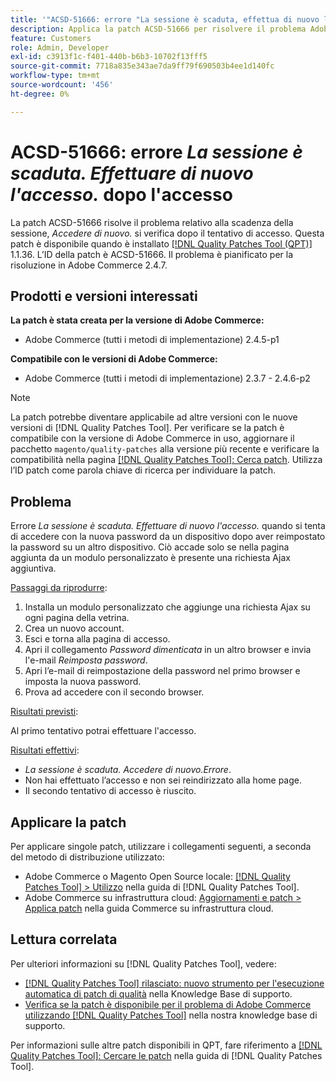 ```yaml
---
title: '"ACSD-51666: errore "La sessione è scaduta, effettua di nuovo l’accesso." dopo l’accesso'
description: Applica la patch ACSD-51666 per risolvere il problema Adobe Commerce in cui l’errore *La sessione è scaduta. Accedi di nuovo.* si verifica dopo il tentativo di accesso.
feature: Customers
role: Admin, Developer
exl-id: c3913f1c-f401-440b-b6b3-10702f13fff5
source-git-commit: 7718a835e343ae7da9ff79f690503b4ee1d140fc
workflow-type: tm+mt
source-wordcount: '456'
ht-degree: 0%

---
```


# ACSD-51666: errore *La sessione è scaduta. Effettuare di nuovo l&#39;accesso.* dopo l&#39;accesso

La patch ACSD-51666 risolve il problema relativo alla scadenza della sessione, *Accedere di nuovo.* si verifica dopo il tentativo di accesso. Questa patch è disponibile quando è installato [[!DNL Quality Patches Tool (QPT)]](/help/announcements/adobe-commerce-announcements/magento-quality-patches-released-new-tool-to-self-serve-quality-patches.md) 1.1.36. L’ID della patch è ACSD-51666. Il problema è pianificato per la risoluzione in Adobe Commerce 2.4.7.

## Prodotti e versioni interessati

**La patch è stata creata per la versione di Adobe Commerce:**

* Adobe Commerce (tutti i metodi di implementazione) 2.4.5-p1

**Compatibile con le versioni di Adobe Commerce:**

* Adobe Commerce (tutti i metodi di implementazione) 2.3.7 - 2.4.6-p2

>[!NOTE]
>
>La patch potrebbe diventare applicabile ad altre versioni con le nuove versioni di [!DNL Quality Patches Tool]. Per verificare se la patch è compatibile con la versione di Adobe Commerce in uso, aggiornare il pacchetto `magento/quality-patches` alla versione più recente e verificare la compatibilità nella pagina [[!DNL Quality Patches Tool]: Cerca patch](https://experienceleague.adobe.com/tools/commerce-quality-patches/index.html). Utilizza l’ID patch come parola chiave di ricerca per individuare la patch.

## Problema

Errore *La sessione è scaduta. Effettuare di nuovo l&#39;accesso.* quando si tenta di accedere con la nuova password da un dispositivo dopo aver reimpostato la password su un altro dispositivo. Ciò accade solo se nella pagina aggiunta da un modulo personalizzato è presente una richiesta Ajax aggiuntiva.

<u>Passaggi da riprodurre</u>:

1. Installa un modulo personalizzato che aggiunge una richiesta Ajax su ogni pagina della vetrina.
1. Crea un nuovo account.
1. Esci e torna alla pagina di accesso.
1. Apri il collegamento *Password dimenticata* in un altro browser e invia l&#39;e-mail *Reimposta password*.
1. Apri l’e-mail di reimpostazione della password nel primo browser e imposta la nuova password.
1. Prova ad accedere con il secondo browser.

<u>Risultati previsti</u>:

Al primo tentativo potrai effettuare l&#39;accesso.

<u>Risultati effettivi</u>:

* *La sessione è scaduta. Accedere di nuovo.Errore*.
* Non hai effettuato l’accesso e non sei reindirizzato alla home page.
* Il secondo tentativo di accesso è riuscito.

## Applicare la patch

Per applicare singole patch, utilizzare i collegamenti seguenti, a seconda del metodo di distribuzione utilizzato:

* Adobe Commerce o Magento Open Source locale: [[!DNL Quality Patches Tool] > Utilizzo](https://experienceleague.adobe.com/docs/commerce-operations/tools/quality-patches-tool/usage.html) nella guida di [!DNL Quality Patches Tool].
* Adobe Commerce su infrastruttura cloud: [Aggiornamenti e patch > Applica patch](https://experienceleague.adobe.com/docs/commerce-cloud-service/user-guide/develop/upgrade/apply-patches.html) nella guida Commerce su infrastruttura cloud.

## Lettura correlata

Per ulteriori informazioni su [!DNL Quality Patches Tool], vedere:

* [[!DNL Quality Patches Tool] rilasciato: nuovo strumento per l&#39;esecuzione automatica di patch di qualità](/help/announcements/adobe-commerce-announcements/magento-quality-patches-released-new-tool-to-self-serve-quality-patches.md) nella Knowledge Base di supporto.
* [Verifica se la patch è disponibile per il problema di Adobe Commerce utilizzando  [!DNL Quality Patches Tool]](/help/support-tools/patches-available-in-qpt-tool/check-patch-for-magento-issue-with-magento-quality-patches.md) nella nostra knowledge base di supporto.

Per informazioni sulle altre patch disponibili in QPT, fare riferimento a [[!DNL Quality Patches Tool]: Cercare le patch](https://experienceleague.adobe.com/tools/commerce-quality-patches/index.html) nella guida di [!DNL Quality Patches Tool].
